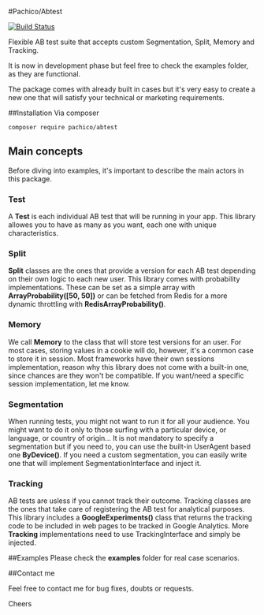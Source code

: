 #Pachico/Abtest

[![Build Status](https://travis-ci.org/pachico/abtest.svg?branch=master)](https://travis-ci.org/pachico/abtest)

Flexible AB test suite that accepts custom Segmentation, Split, Memory and Tracking.

It is now in development phase but feel free to check the examples folder, as they are functional.

The package comes with already built in cases but it's very easy to create a new one that will satisfy your technical or marketing requirements.

##Installation
Via composer

	composer require pachico/abtest

## Main concepts

Before diving into examples, it's important to describe the main actors in this package.

### Test
A **Test** is each individual AB test that will be running in your app. This library allowes you to have as many as you want, each one with unique characteristics.

### Split

**Split** classes are the ones that provide a version for each AB test depending on their own logic to each new user.
This library comes with probability implementations. These can be set as a simple array with **ArrayProbability([50, 50])** or can be fetched from Redis for a more dynamic throttling with **RedisArrayProbability()**.

### Memory

We call **Memory** to the class that will store test versions for an user. 
For most cases, storing values in a cookie will do, however, it's a common case to store it in session.
Most frameworks have their own sessions implementation, reason why this library does not come with a built-in one, since chances are they won't be compatible.
If you want/need a specific session implementation, let me know.

### Segmentation

When running tests, you might not want to run it for all your audience.
You might want to do it only to those surfing with a particular device, or language, or country of origin...
It is not mandatory to specify a segmentation but if you need to, you can use the built-in UserAgent based one **ByDevice()**.
If you need a custom segmentation, you can easily write one that will implement SegmentationInterface and inject it.

### Tracking

AB tests are usless if you cannot track their outcome.
Tracking classes are the ones that take care of registering the AB test for analytical purposes.
This library includes a **GoogleExperiments()** class that returns the tracking code to be included in web pages to be tracked in Google Analytics.
More **Tracking** implementations need to use TrackingInterface and simply be injected.

##Examples
Please check the **examples** folder for real case scenarios.

##Contact me

Feel free to contact me for bug fixes, doubts or requests.

Cheers


